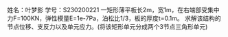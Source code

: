 姓名：叶梦影
学号：S230200221
一矩形薄平板长2m，宽1m，在右端部受集中力F=100KN，弹性模量E=1e-7Pa，泊松比1/3，板的厚度t=0.1m。
求解该结构的节点位移、支反力以及单元应力。(将该矩形单元分成两个3节点三角形单元)

